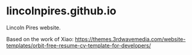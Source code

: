 # lincolnpires.github.io
Lincoln Pires website.

Based on the work of Xiao: https://themes.3rdwavemedia.com/website-templates/orbit-free-resume-cv-template-for-developers/
